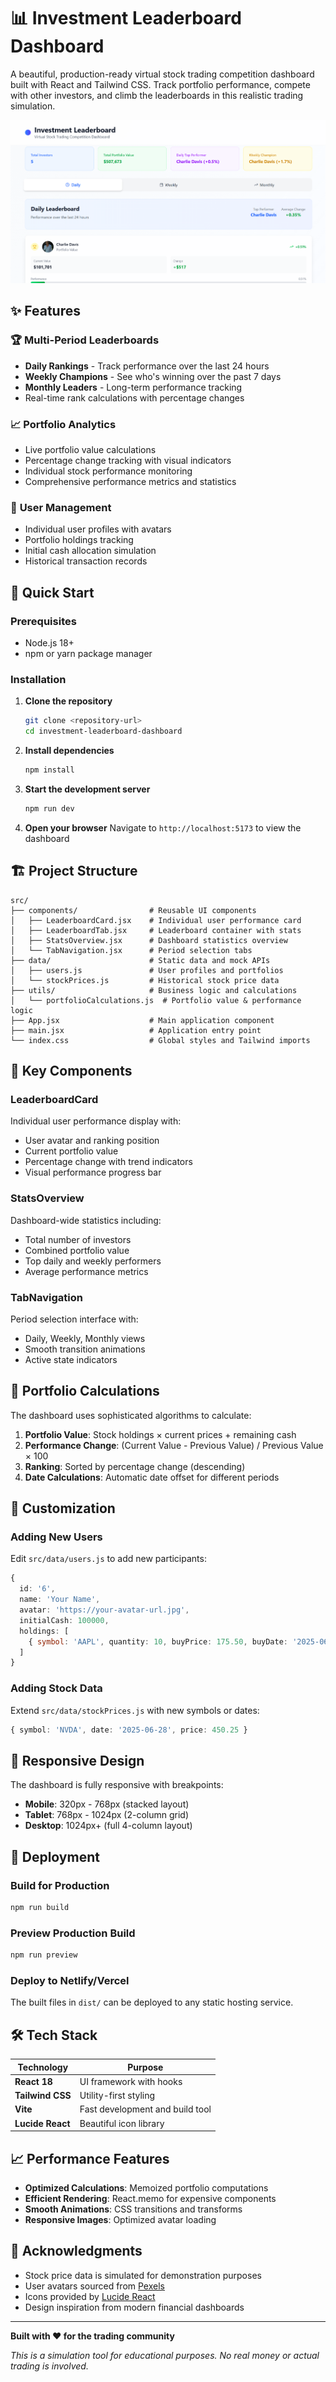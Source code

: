 # 📊 Investment Leaderboard Dashboard

A beautiful, production-ready virtual stock trading competition dashboard built with React and Tailwind CSS. Track portfolio performance, compete with other investors, and climb the leaderboards in this realistic trading simulation.

![Investment Leaderboard Dashboard](<src/assets/Screenshot 2025-06-28 204952.png>)

## ✨ Features

### 🏆 **Multi-Period Leaderboards**

- **Daily Rankings** - Track performance over the last 24 hours
- **Weekly Champions** - See who's winning over the past 7 days
- **Monthly Leaders** - Long-term performance tracking
- Real-time rank calculations with percentage changes

### 📈 **Portfolio Analytics**

- Live portfolio value calculations
- Percentage change tracking with visual indicators
- Individual stock performance monitoring
- Comprehensive performance metrics and statistics

### 👥 **User Management**

- Individual user profiles with avatars
- Portfolio holdings tracking
- Initial cash allocation simulation
- Historical transaction records

## 🚀 Quick Start

### Prerequisites

- Node.js 18+
- npm or yarn package manager

### Installation

1. **Clone the repository**

   ```bash
   git clone <repository-url>
   cd investment-leaderboard-dashboard
   ```

2. **Install dependencies**

   ```bash
   npm install
   ```

3. **Start the development server**

   ```bash
   npm run dev
   ```

4. **Open your browser**
   Navigate to `http://localhost:5173` to view the dashboard

## 🏗️ Project Structure

```
src/
├── components/                # Reusable UI components
│   ├── LeaderboardCard.jsx    # Individual user performance card
│   ├── LeaderboardTab.jsx     # Leaderboard container with stats
│   ├── StatsOverview.jsx      # Dashboard statistics overview
│   └── TabNavigation.jsx      # Period selection tabs
├── data/                      # Static data and mock APIs
│   ├── users.js               # User profiles and portfolios
│   └── stockPrices.js         # Historical stock price data
├── utils/                     # Business logic and calculations
│   └── portfolioCalculations.js  # Portfolio value & performance logic
├── App.jsx                    # Main application component
├── main.jsx                   # Application entry point
└── index.css                  # Global styles and Tailwind imports
```

## 🎯 Key Components

### **LeaderboardCard**

Individual user performance display with:

- User avatar and ranking position
- Current portfolio value
- Percentage change with trend indicators
- Visual performance progress bar

### **StatsOverview**

Dashboard-wide statistics including:

- Total number of investors
- Combined portfolio value
- Top daily and weekly performers
- Average performance metrics

### **TabNavigation**

Period selection interface with:

- Daily, Weekly, Monthly views
- Smooth transition animations
- Active state indicators

## 🧮 Portfolio Calculations

The dashboard uses sophisticated algorithms to calculate:

1. **Portfolio Value**: Stock holdings × current prices + remaining cash
2. **Performance Change**: (Current Value - Previous Value) / Previous Value × 100
3. **Ranking**: Sorted by percentage change (descending)
4. **Date Calculations**: Automatic date offset for different periods

## 🔧 Customization

### Adding New Users

Edit `src/data/users.js` to add new participants:

```typescript
{
  id: '6',
  name: 'Your Name',
  avatar: 'https://your-avatar-url.jpg',
  initialCash: 100000,
  holdings: [
    { symbol: 'AAPL', quantity: 10, buyPrice: 175.50, buyDate: '2025-06-20' }
  ]
}
```

### Adding Stock Data

Extend `src/data/stockPrices.js` with new symbols or dates:

```typescript
{ symbol: 'NVDA', date: '2025-06-28', price: 450.25 }
```

## 📱 Responsive Design

The dashboard is fully responsive with breakpoints:

- **Mobile**: 320px - 768px (stacked layout)
- **Tablet**: 768px - 1024px (2-column grid)
- **Desktop**: 1024px+ (full 4-column layout)

## 🚀 Deployment

### Build for Production

```bash
npm run build
```

### Preview Production Build

```bash
npm run preview
```

### Deploy to Netlify/Vercel

The built files in `dist/` can be deployed to any static hosting service.

## 🛠️ Tech Stack

| Technology       | Purpose                         |
| ---------------- | ------------------------------- |
| **React 18**     | UI framework with hooks         |
| **Tailwind CSS** | Utility-first styling           |
| **Vite**         | Fast development and build tool |
| **Lucide React** | Beautiful icon library          |

## 📈 Performance Features

- **Optimized Calculations**: Memoized portfolio computations
- **Efficient Rendering**: React.memo for expensive components
- **Smooth Animations**: CSS transitions and transforms
- **Responsive Images**: Optimized avatar loading

## 🙏 Acknowledgments

- Stock price data is simulated for demonstration purposes
- User avatars sourced from [Pexels](https://pexels.com)
- Icons provided by [Lucide React](https://lucide.dev)
- Design inspiration from modern financial dashboards

---

**Built with ❤️ for the trading community**

_This is a simulation tool for educational purposes. No real money or actual trading is involved._
